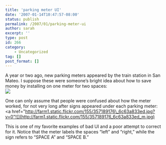 ```yaml
---
title: 'parking meter UI'
date: '2007-01-14T10:47:57-08:00'
status: publish
permalink: /2007/01/parking-meter-ui
author: sarah
excerpt: ''
type: post
id: 266
category:
    - Uncategorized
tag: []
post_format: []
---
```

A year or two ago, new parking meters appeared by the train station in San Mateo. I suppose these were someone’s bright idea about how to save money by installing on one meter for two spaces:  
[![](http://farm1.static.flickr.com/127/357189168_f9770b1520_m.jpg)](http://farm1.static.flickr.com/127/357189168_f9770b1520.jpg?v=0)

One can only assume that people were confused about how the meter worked, for not very long after signs appeared under each parking meter:  
&lt;a href="http://farm1.static.flickr.com/155/357189176\_6c63a833ed.jpg?v=0"![](http://farm1.static.flickr.com/155/357189176_6c63a833ed_m.jpg)

This is one of my favorite examples of bad UI and a poor attempt to correct for it. Notice that the meter labels the spaces “left” and “right,” while the sign refers to “SPACE A” and “SPACE B.”